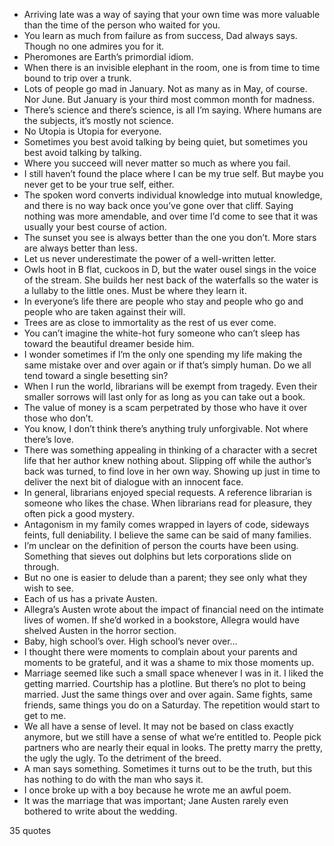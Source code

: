  - Arriving late was a way of saying that your own time was more valuable than the time of the person who waited for you.
 - You learn as much from failure as from success, Dad always says. Though no one admires you for it.
 - Pheromones are Earth’s primordial idiom.
 - When there is an invisible elephant in the room, one is from time to time bound to trip over a trunk.
 - Lots of people go mad in January. Not as many as in May, of course. Nor June. But January is your third most common month for madness.
 - There’s science and there’s science, is all I’m saying. Where humans are the subjects, it’s mostly not science.
 - No Utopia is Utopia for everyone.
 - Sometimes you best avoid talking by being quiet, but sometimes you best avoid talking by talking.
 - Where you succeed will never matter so much as where you fail.
 - I still haven’t found the place where I can be my true self. But maybe you never get to be your true self, either.
 - The spoken word converts individual knowledge into mutual knowledge, and there is no way back once you’ve gone over that cliff. Saying nothing was more amendable, and over time I’d come to see that it was usually your best course of action.
 - The sunset you see is always better than the one you don’t. More stars are always better than less.
 - Let us never underestimate the power of a well-written letter.
 - Owls hoot in B flat, cuckoos in D, but the water ousel sings in the voice of the stream. She builds her nest back of the waterfalls so the water is a lullaby to the little ones. Must be where they learn it.
 - In everyone’s life there are people who stay and people who go and people who are taken against their will.
 - Trees are as close to immortality as the rest of us ever come.
 - You can’t imagine the white-hot fury someone who can’t sleep has toward the beautiful dreamer beside him.
 - I wonder sometimes if I’m the only one spending my life making the same mistake over and over again or if that’s simply human. Do we all tend toward a single besetting sin?
 - When I run the world, librarians will be exempt from tragedy. Even their smaller sorrows will last only for as long as you can take out a book.
 - The value of money is a scam perpetrated by those who have it over those who don’t.
 - You know, I don’t think there’s anything truly unforgivable. Not where there’s love.
 - There was something appealing in thinking of a character with a secret life that her author knew nothing about. Slipping off while the author’s back was turned, to find love in her own way. Showing up just in time to deliver the next bit of dialogue with an innocent face.
 - In general, librarians enjoyed special requests. A reference librarian is someone who likes the chase. When librarians read for pleasure, they often pick a good mystery.
 - Antagonism in my family comes wrapped in layers of code, sideways feints, full deniability. I believe the same can be said of many families.
 - I’m unclear on the definition of person the courts have been using. Something that sieves out dolphins but lets corporations slide on through.
 - But no one is easier to delude than a parent; they see only what they wish to see.
 - Each of us has a private Austen.
 - Allegra’s Austen wrote about the impact of financial need on the intimate lives of women. If she’d worked in a bookstore, Allegra would have shelved Austen in the horror section.
 - Baby, high school’s over. High school’s never over...
 - I thought there were moments to complain about your parents and moments to be grateful, and it was a shame to mix those moments up.
 - Marriage seemed like such a small space whenever I was in it. I liked the getting married. Courtship has a plotline. But there’s no plot to being married. Just the same things over and over again. Same fights, same friends, same things you do on a Saturday. The repetition would start to get to me.
 - We all have a sense of level. It may not be based on class exactly anymore, but we still have a sense of what we’re entitled to. People pick partners who are nearly their equal in looks. The pretty marry the pretty, the ugly the ugly. To the detriment of the breed.
 - A man says something. Sometimes it turns out to be the truth, but this has nothing to do with the man who says it.
 - I once broke up with a boy because he wrote me an awful poem.
 - It was the marriage that was important; Jane Austen rarely even bothered to write about the wedding.

35 quotes